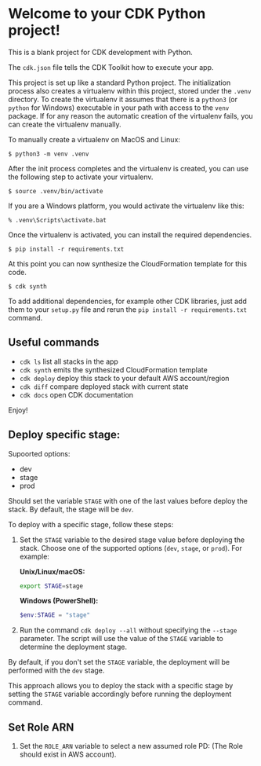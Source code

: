 
# Welcome to your CDK Python project!

This is a blank project for CDK development with Python.

The `cdk.json` file tells the CDK Toolkit how to execute your app.

This project is set up like a standard Python project.  The initialization
process also creates a virtualenv within this project, stored under the `.venv`
directory.  To create the virtualenv it assumes that there is a `python3`
(or `python` for Windows) executable in your path with access to the `venv`
package. If for any reason the automatic creation of the virtualenv fails,
you can create the virtualenv manually.

To manually create a virtualenv on MacOS and Linux:

```
$ python3 -m venv .venv
```

After the init process completes and the virtualenv is created, you can use the following
step to activate your virtualenv.

```
$ source .venv/bin/activate
```

If you are a Windows platform, you would activate the virtualenv like this:

```
% .venv\Scripts\activate.bat
```

Once the virtualenv is activated, you can install the required dependencies.

```
$ pip install -r requirements.txt
```

At this point you can now synthesize the CloudFormation template for this code.

```
$ cdk synth
```

To add additional dependencies, for example other CDK libraries, just add
them to your `setup.py` file and rerun the `pip install -r requirements.txt`
command.

## Useful commands

 * `cdk ls`          list all stacks in the app
 * `cdk synth`       emits the synthesized CloudFormation template
 * `cdk deploy`      deploy this stack to your default AWS account/region
 * `cdk diff`        compare deployed stack with current state
 * `cdk docs`        open CDK documentation

Enjoy!


## Deploy specific stage:

Supoorted options:
- dev
- stage
- prod

Should set the variable `STAGE` with one of the last values before deploy the stack. By default, the stage will be `dev`.

To deploy with a specific stage, follow these steps:

1. Set the `STAGE` variable to the desired stage value before deploying the stack. Choose one of the supported options (`dev`, `stage`, or `prod`). For example:

    **Unix/Linux/macOS:**
    ```bash
    export STAGE=stage
    ```

    **Windows (PowerShell):**
    ```powershell
    $env:STAGE = "stage"
    ```

2. Run the command `cdk deploy --all` without specifying the `--stage` parameter. 
The script will use the value of the `STAGE` variable to determine the deployment stage.

By default, if you don't set the `STAGE` variable, the deployment will be performed with the `dev` stage.

This approach allows you to deploy the stack with a specific stage by setting the `STAGE` variable accordingly before running the deployment command.


## Set Role ARN 

1. Set the `ROLE_ARN` variable to select a new assumed role PD: (The Role should exist in AWS account).